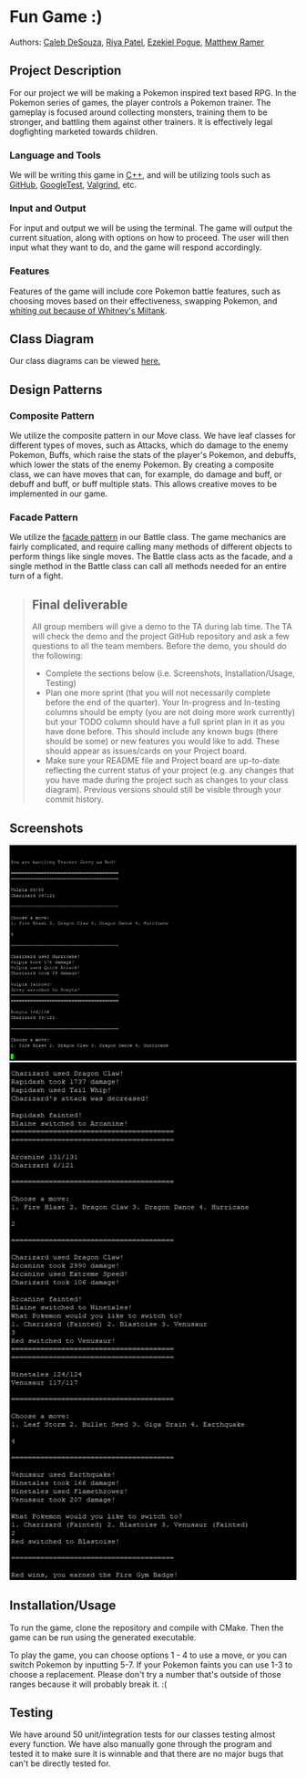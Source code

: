 
# Fun Game :)

Authors: [Caleb DeSouza](https://github.com/c9leb), [Riya Patel](https://github.com/Patelriyaaa), [Ezekiel Pogue](https://github.com/ezpogue), [Matthew Ramer](https://github.com/MatthewRamer)

## Project Description
For our project we will be making a Pokemon inspired text based RPG. In the Pokemon series of games, the player controls a Pokemon trainer. The gameplay is focused around collecting monsters, training them to be stronger, and battling them against other trainers. It is effectively legal dogfighting marketed towards children.
### Language and Tools
We will be writing this game in [C++](https://www.cplusplus.com/), and will be utilizing tools such as [GitHub](https://github.com/), [GoogleTest](https://github.com/google/googletest), [Valgrind](https://www.valgrind.org/), etc. 
### Input and Output
For input and output we will be using the terminal. The game will output the current situation, along with options on how to proceed. The user will then input what they want to do, and the game will respond accordingly. 
### Features
Features of the game will include core Pokemon battle features, such as choosing moves based on their effectiveness, swapping Pokemon, and [whiting out because of Whitney's Miltank](https://rage-quit.fandom.com/wiki/Whitney%27s_Miltank_(Pok%C3%A9mon)).

## Class Diagram
Our class diagrams can be viewed [here.](https://lucid.app/lucidchart/bead12b5-0e52-4913-a2b0-adf8b4624c81/edit?viewport_loc=13%2C-36%2C2219%2C989%2C0_0&invitationId=inv_2795bc8a-8a70-4143-a02d-184a171e0b08)
 
## Design Patterns
### Composite Pattern
We utilize the composite pattern in our Move class. We have leaf classes for different types of moves, such as Attacks, which do damage to the enemy Pokemon, Buffs, which raise the stats of the player's Pokemon, and debuffs, which lower the stats of the enemy Pokemon. By creating a composite class, we can have moves that can, for example, do damage and buff, or debuff and buff, or buff multiple stats. This allows creative moves to be implemented in our game.

### Facade Pattern
We utilize the [facade pattern](https://en.wikipedia.org/wiki/Facade_pattern) in our Battle class. The game mechanics are fairly complicated, and require calling many methods of different objects to perform things like single moves. The Battle class acts as the facade, and a single method in the Battle class can call all methods needed for an entire turn of a fight.

 > ## Final deliverable
 > All group members will give a demo to the TA during lab time. The TA will check the demo and the project GitHub repository and ask a few questions to all the team members. 
 > Before the demo, you should do the following:
 > * Complete the sections below (i.e. Screenshots, Installation/Usage, Testing)
 > * Plan one more sprint (that you will not necessarily complete before the end of the quarter). Your In-progress and In-testing columns should be empty (you are not doing more work currently) but your TODO column should have a full sprint plan in it as you have done before. This should include any known bugs (there should be some) or new features you would like to add. These should appear as issues/cards on your Project board.
 > * Make sure your README file and Project board are up-to-date reflecting the current status of your project (e.g. any changes that you have made during the project such as changes to your class diagram). Previous versions should still be visible through your commit history. 
 
 ## Screenshots
![Screenshot 1](FinalProjectScreenshot1.png)
![Screenshot 2](FinalProjectScreenshot2.png)

 ## Installation/Usage
 To run the game, clone the repository and compile with CMake. Then the game can be run using the generated executable.
 
 To play the game, you can choose options 1 - 4 to use a move, or you can switch Pokemon by inputting 5-7. If your Pokemon faints you can use 1-3 to choose a replacement. Please don't try a number that's outside of those ranges because it will probably break it. :(
 ## Testing
 We have around 50 unit/integration tests for our classes testing almost every function. We have also manually gone through the program and tested it to make sure it is winnable and that there are no major bugs that can't be directly tested for.

